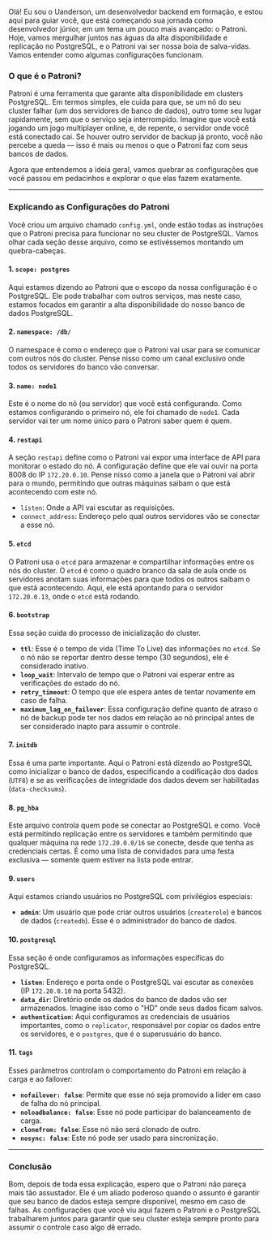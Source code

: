 Olá! Eu sou o Uanderson, um desenvolvedor backend em formação, e estou aqui para guiar você, que está começando sua
jornada como desenvolvedor júnior, em um tema um pouco mais avançado: o Patroni. Hoje, vamos mergulhar juntos nas águas
da alta disponibilidade e replicação no PostgreSQL, e o Patroni vai ser nossa boia de salva-vidas. Vamos entender como
algumas configurações funcionam.

### O que é o Patroni?

Patroni é uma ferramenta que garante alta disponibilidade em clusters PostgreSQL. Em termos simples, ele cuida para que,
se um nó do seu cluster falhar (um dos servidores de banco de dados), outro tome seu lugar rapidamente, sem que o
serviço seja interrompido. Imagine que você está jogando um jogo multiplayer online, e, de repente, o servidor onde você
está conectado cai. Se houver outro servidor de backup já pronto, você não percebe a queda — isso é mais ou menos o que
o Patroni faz com seus bancos de dados.

Agora que entendemos a ideia geral, vamos quebrar as configurações que você passou em pedacinhos e explorar o que elas
fazem exatamente.

---

### Explicando as Configurações do Patroni

Você criou um arquivo chamado `config.yml`, onde estão todas as instruções que o Patroni precisa para funcionar no seu
cluster de PostgreSQL. Vamos olhar cada seção desse arquivo, como se estivéssemos montando um quebra-cabeças.

#### 1. **`scope: postgres`**

Aqui estamos dizendo ao Patroni que o escopo da nossa configuração é o PostgreSQL. Ele pode trabalhar com outros
serviços, mas neste caso, estamos focados em garantir a alta disponibilidade do nosso banco de dados PostgreSQL.

#### 2. **`namespace: /db/`**

O namespace é como o endereço que o Patroni vai usar para se comunicar com outros nós do cluster. Pense nisso como um
canal exclusivo onde todos os servidores do banco vão conversar.

#### 3. **`name: node1`**

Este é o nome do nó (ou servidor) que você está configurando. Como estamos configurando o primeiro nó, ele foi chamado
de `node1`. Cada servidor vai ter um nome único para o Patroni saber quem é quem.

#### 4. **`restapi`**

A seção `restapi` define como o Patroni vai expor uma interface de API para monitorar o estado do nó. A configuração
define que ele vai ouvir na porta 8008 do IP `172.20.0.10`. Pense nisso como a janela que o Patroni vai abrir para o
mundo, permitindo que outras máquinas saibam o que está acontecendo com este nó.

- `listen`: Onde a API vai escutar as requisições.
- `connect_address`: Endereço pelo qual outros servidores vão se conectar a esse nó.

#### 5. **`etcd`**

O Patroni usa o `etcd` para armazenar e compartilhar informações entre os nós do cluster. O `etcd` é como o quadro
branco da sala de aula onde os servidores anotam suas informações para que todos os outros saibam o que está
acontecendo. Aqui, ele está apontando para o servidor `172.20.0.13`, onde o `etcd` está rodando.

#### 6. **`bootstrap`**

Essa seção cuida do processo de inicialização do cluster.

- **`ttl`**: Esse é o tempo de vida (Time To Live) das informações no `etcd`. Se o nó não se reportar dentro desse
  tempo (30 segundos), ele é considerado inativo.
- **`loop_wait`**: Intervalo de tempo que o Patroni vai esperar entre as verificações do estado do nó.
- **`retry_timeout`**: O tempo que ele espera antes de tentar novamente em caso de falha.
- **`maximum_lag_on_failover`**: Essa configuração define quanto de atraso o nó de backup pode ter nos dados em relação
  ao nó principal antes de ser considerado inapto para assumir o controle.

#### 7. **`initdb`**

Essa é uma parte importante. Aqui o Patroni está dizendo ao PostgreSQL como inicializar o banco de dados, especificando
a codificação dos dados (`UTF8`) e se as verificações de integridade dos dados devem ser habilitadas (`data-checksums`).

#### 8. **`pg_hba`**

Este arquivo controla quem pode se conectar ao PostgreSQL e como. Você está permitindo replicação entre os servidores e
também permitindo que qualquer máquina na rede `172.20.0.0/16` se conecte, desde que tenha as credenciais certas. É como
uma lista de convidados para uma festa exclusiva — somente quem estiver na lista pode entrar.

#### 9. **`users`**

Aqui estamos criando usuários no PostgreSQL com privilégios especiais:

- **`admin`**: Um usuário que pode criar outros usuários (`createrole`) e bancos de dados (`createdb`). Esse é o
  administrador do banco de dados.

#### 10. **`postgresql`**

Essa seção é onde configuramos as informações específicas do PostgreSQL.

- **`listen`**: Endereço e porta onde o PostgreSQL vai escutar as conexões (IP `172.20.0.10` na porta 5432).
- **`data_dir`**: Diretório onde os dados do banco de dados vão ser armazenados. Imagine isso como o "HD" onde seus
  dados ficam salvos.
- **`authentication`**: Aqui configuramos as credenciais de usuários importantes, como o `replicator`, responsável por
  copiar os dados entre os servidores, e o `postgres`, que é o superusuário do banco.

#### 11. **`tags`**

Esses parâmetros controlam o comportamento do Patroni em relação à carga e ao failover:

- **`nofailover: false`**: Permite que esse nó seja promovido a líder em caso de falha do nó principal.
- **`noloadbalance: false`**: Esse nó pode participar do balanceamento de carga.
- **`clonefrom: false`**: Esse nó não será clonado de outro.
- **`nosync: false`**: Este nó pode ser usado para sincronização.

---

### Conclusão

Bom, depois de toda essa explicação, espero que o Patroni não pareça mais tão assustador. Ele é um aliado poderoso
quando o assunto é garantir que seu banco de dados esteja sempre disponível, mesmo em caso de falhas. As configurações
que você viu aqui fazem o Patroni e o PostgreSQL trabalharem juntos para garantir que seu cluster esteja sempre pronto
para assumir o controle caso algo dê errado.


